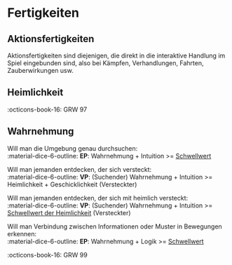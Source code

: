 # Fertigkeiten

## Aktionsfertigkeiten

Aktionsfertigkeiten sind diejenigen, die direkt in die interaktive Handlung im Spiel eingebunden sind, also bei Kämpfen, Verhandlungen, Fahrten, Zauberwirkungen usw.

## Heimlichkeit

:octicons-book-16: GRW 97

## Wahrnehmung

Will man die Umgebung genau durchsuchen:  
:material-dice-6-outline: **EP**: Wahrnehmung + Intuition >= [Schwellwert](proben.md#schwellwerte)

Will man jemanden entdecken, der sich versteckt:  
:material-dice-6-outline: **VP**: (Suchender) Wahrnehmung + Intuition >= Heimlichkeit + Geschicklichkeit (Versteckter)

Will man jemanden entdecken, der sich mit heimlich versteckt:  
:material-dice-6-outline: **VP**: (Suchender) Wahrnehmung + Intuition >= [Schwellwert der Heimlichkeit](#heimlichkeit) (Versteckter)

Will man Verbindung zwischen Informationen oder Muster in Bewegungen erkennen:  
:material-dice-6-outline: **EP**: Wahrnehmung + Logik >= [Schwellwert](proben.md#schwellwerte)

:octicons-book-16: GRW 99